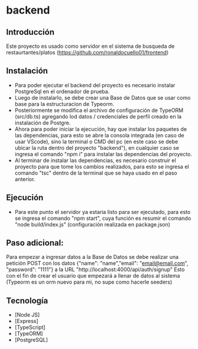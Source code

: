 # backend

## Introducción
Este proyecto es usado como servidor en el sistema de busqueda de restaurtantes/platos (https://github.com/ronaldocuello01/frontend)

## Instalación
- Para poder ejecutar el backend del proyecto es necesario instalar PostgreSql en el ordenador de prueba.
- Luego de instalarlo, se debe crear una Base de Datos que se usar como base para la estructuracion de Typeorm.
- Posteriormente se modifica el archivo de configuración de TypeORM (src/db.ts) agregando lod datos / credenciales de perfil creado en la instalación de Postgre.
- Ahora para poder iniciar la ejecución, hay que instalar los paquetes de las dependencias, para esto se abre la consola integrada (en caso de usar VScode), sino la terminal o CMD del pc (en este caso se debe ubicar la ruta dentro del proyecto "backend"), en cualquier caso se ingresa el comando "npm i" para instalar las dependencias del proyecto.
- Al terminar de instalar las dependencias, es necesario construir el proyecto para que tome los cambios realizados, para esto se ingresa el comando "tsc" dentro de la terminal que se haya usado en el paso anterior.

## Ejecución
- Para este punto el servidor ya estaria listo para ser ejecutado, para esto se ingresa el comando "npm start", cuya función es resumir el comando "node build/index.js" (configuración realizada en package.json)

## Paso adicional: 
Para empezar a ingresar datos a la Base de Datos se debe realizar una petición POST con los datos {"name": "name","email": "email@email.com", "password": "1111"} a la URL "http://localhost:4000/api/auth/signup"
Esto con el fin de crear el usuario que empezará a llenar de datos al sistema (Typeorm es un orm nuevo para mi, no supe como hacerle seeders)

## Tecnología
- [Node JS]
- [Express]
- [TypeScript]
- [TypeORM]
- [PostgreSQL]
